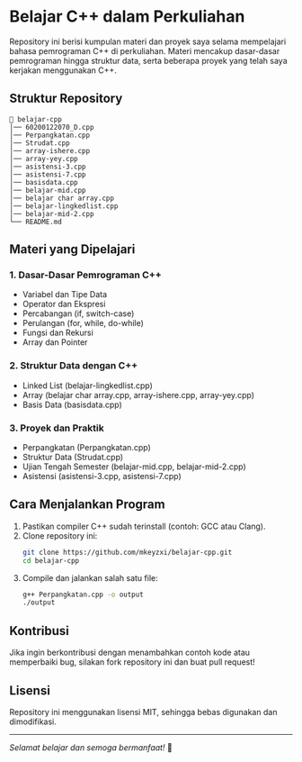 # Belajar C++ dalam Perkuliahan

Repository ini berisi kumpulan materi dan proyek saya selama mempelajari bahasa pemrograman C++ di perkuliahan. Materi mencakup dasar-dasar pemrograman hingga struktur data, serta beberapa proyek yang telah saya kerjakan menggunakan C++.

## Struktur Repository

```
📂 belajar-cpp
│── 60200122070_D.cpp
│── Perpangkatan.cpp
│── Strudat.cpp
│── array-ishere.cpp
│── array-yey.cpp
│── asistensi-3.cpp
│── asistensi-7.cpp
│── basisdata.cpp
│── belajar-mid.cpp
│── belajar char array.cpp
│── belajar-lingkedlist.cpp
│── belajar-mid-2.cpp
└── README.md
```

## Materi yang Dipelajari

### 1. Dasar-Dasar Pemrograman C++
- Variabel dan Tipe Data
- Operator dan Ekspresi
- Percabangan (if, switch-case)
- Perulangan (for, while, do-while)
- Fungsi dan Rekursi
- Array dan Pointer

### 2. Struktur Data dengan C++
- Linked List (belajar-lingkedlist.cpp)
- Array (belajar char array.cpp, array-ishere.cpp, array-yey.cpp)
- Basis Data (basisdata.cpp)

### 3. Proyek dan Praktik
- Perpangkatan (Perpangkatan.cpp)
- Struktur Data (Strudat.cpp)
- Ujian Tengah Semester (belajar-mid.cpp, belajar-mid-2.cpp)
- Asistensi (asistensi-3.cpp, asistensi-7.cpp)

## Cara Menjalankan Program
1. Pastikan compiler C++ sudah terinstall (contoh: GCC atau Clang).
2. Clone repository ini:
   ```sh
   git clone https://github.com/mkeyzxi/belajar-cpp.git
   cd belajar-cpp
   ```
3. Compile dan jalankan salah satu file:
   ```sh
   g++ Perpangkatan.cpp -o output
   ./output
   ```

## Kontribusi
Jika ingin berkontribusi dengan menambahkan contoh kode atau memperbaiki bug, silakan fork repository ini dan buat pull request!

## Lisensi
Repository ini menggunakan lisensi MIT, sehingga bebas digunakan dan dimodifikasi.

---
_Selamat belajar dan semoga bermanfaat!_ 🚀
